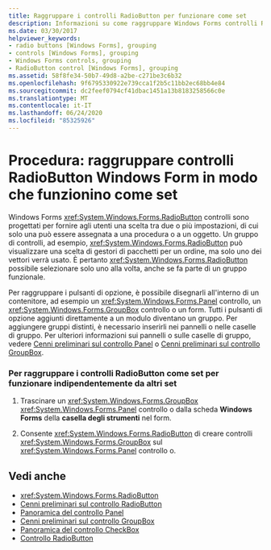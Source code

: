 ```yaml
---
title: Raggruppare i controlli RadioButton per funzionare come set
description: Informazioni su come raggruppare Windows Forms controlli RadioButton per funzionare in modo indipendente da altri set.
ms.date: 03/30/2017
helpviewer_keywords:
- radio buttons [Windows Forms], grouping
- controls [Windows Forms], grouping
- Windows Forms controls, grouping
- RadioButton control [Windows Forms], grouping
ms.assetid: 58f8fe34-50b7-49d8-a2be-c271be3c6b32
ms.openlocfilehash: 9f6795330922e739cca1f2b5c11bb2ec68bb4e84
ms.sourcegitcommit: dc2feef0794cf41dbac1451a13b8183258566c0e
ms.translationtype: MT
ms.contentlocale: it-IT
ms.lasthandoff: 06/24/2020
ms.locfileid: "85325926"
---
```

# <a name="how-to-group-windows-forms-radiobutton-controls-to-function-as-a-set"></a>Procedura: raggruppare controlli RadioButton Windows Form in modo che funzionino come set
Windows Forms <xref:System.Windows.Forms.RadioButton> controlli sono progettati per fornire agli utenti una scelta tra due o più impostazioni, di cui solo una può essere assegnata a una procedura o a un oggetto. Un gruppo di controlli, ad esempio, <xref:System.Windows.Forms.RadioButton> può visualizzare una scelta di gestori di pacchetti per un ordine, ma solo uno dei vettori verrà usato. È pertanto <xref:System.Windows.Forms.RadioButton> possibile selezionare solo uno alla volta, anche se fa parte di un gruppo funzionale.  
  
 Per raggruppare i pulsanti di opzione, è possibile disegnarli all'interno di un contenitore, ad esempio un <xref:System.Windows.Forms.Panel> controllo, un <xref:System.Windows.Forms.GroupBox> controllo o un form. Tutti i pulsanti di opzione aggiunti direttamente a un modulo diventano un gruppo. Per aggiungere gruppi distinti, è necessario inserirli nei pannelli o nelle caselle di gruppo. Per ulteriori informazioni sui pannelli o sulle caselle di gruppo, vedere [Cenni preliminari sul controllo Panel](panel-control-overview-windows-forms.md) o [Cenni preliminari sul controllo GroupBox](groupbox-control-overview-windows-forms.md).  
  
### <a name="to-group-radiobutton-controls-as-a-set-to-function-independently-of-other-sets"></a>Per raggruppare i controlli RadioButton come set per funzionare indipendentemente da altri set  
  
1. Trascinare un <xref:System.Windows.Forms.GroupBox> <xref:System.Windows.Forms.Panel> controllo o dalla scheda **Windows Forms** della **casella degli strumenti** nel form.  
  
2. Consente <xref:System.Windows.Forms.RadioButton> di creare controlli <xref:System.Windows.Forms.GroupBox> sul <xref:System.Windows.Forms.Panel> controllo o.  
  
## <a name="see-also"></a>Vedi anche

- <xref:System.Windows.Forms.RadioButton>
- [Cenni preliminari sul controllo RadioButton](radiobutton-control-overview-windows-forms.md)
- [Panoramica del controllo Panel](panel-control-overview-windows-forms.md)
- [Cenni preliminari sul controllo GroupBox](groupbox-control-overview-windows-forms.md)
- [Panoramica del controllo CheckBox](checkbox-control-overview-windows-forms.md)
- [Controllo RadioButton](radiobutton-control-windows-forms.md)
